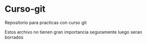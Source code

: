 # Curso-git
Repositorio para practicas con curso git

Estos archivo no tienen gran importancia seguramente luego seran borrados
